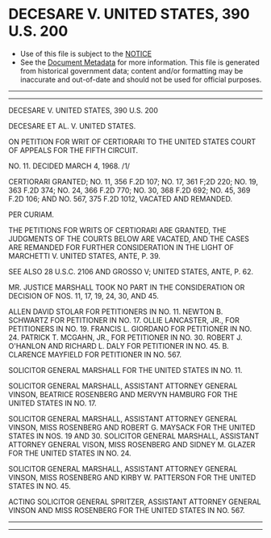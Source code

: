 ---
---

# DECESARE V. UNITED STATES, 390 U.S. 200

* Use of this file is subject to the [NOTICE](https://github.com/publicdocs/notice/blob/master/NOTICE)
* See the [Document Metadata](../../../) for more information.
  This file is generated from historical government data; content and/or formatting may be inaccurate and out-of-date and should not be used for official purposes.

----------
----------

DECESARE V. UNITED STATES, 390 U.S. 200

DECESARE ET AL. V. UNITED STATES.

ON PETITION FOR WRIT OF CERTIORARI TO THE UNITED STATES COURT OF APPEALS FOR THE FIFTH CIRCUIT.

NO. 11.  DECIDED MARCH 4, 1968.  /1/

CERTIORARI GRANTED; NO. 11, 356 F.2D 107; NO. 17, 361 F;2D 220; NO. 19, 363 F.2D 374; NO. 24, 366 F.2D 770; NO. 30, 368 F.2D 692; NO. 45, 369 F.2D 106; AND NO. 567, 375 F.2D 1012, VACATED AND REMANDED.

PER CURIAM.

THE PETITIONS FOR WRITS OF CERTIORARI ARE GRANTED, THE JUDGMENTS OF THE COURTS BELOW ARE VACATED, AND THE CASES ARE REMANDED FOR FURTHER CONSIDERATION IN THE LIGHT OF MARCHETTI V. UNITED STATES, ANTE, P. 39.

SEE ALSO 28 U.S.C. 2106 AND GROSSO V; UNITED STATES, ANTE, P. 62.

MR. JUSTICE MARSHALL TOOK NO PART IN THE CONSIDERATION OR DECISION OF NOS. 11, 17, 19, 24, 30, AND 45.

ALLEN DAVID STOLAR FOR PETITIONERS IN NO. 11.  NEWTON B. SCHWARTZ FOR PETITIONER IN NO. 17.  OLLIE LANCASTER, JR., FOR PETITIONERS IN NO. 19.  FRANCIS L. GIORDANO FOR PETITIONER IN NO. 24.  PATRICK T. MCGAHN, JR., FOR PETITIONER IN NO. 30.  ROBERT J. O'HANLON AND RICHARD L. DALY FOR PETITIONER IN NO. 45.  B. CLARENCE MAYFIELD FOR PETITIONER IN NO. 567.

SOLICITOR GENERAL MARSHALL FOR THE UNITED STATES IN NO. 11.

SOLICITOR GENERAL MARSHALL, ASSISTANT ATTORNEY GENERAL VINSON, BEATRICE ROSENBERG AND MERVYN HAMBURG FOR THE UNITED STATES IN NO. 17.

SOLICITOR GENERAL MARSHALL, ASSISTANT ATTORNEY GENERAL VINSON, MISS ROSENBERG AND ROBERT G. MAYSACK FOR THE UNITED STATES IN NOS. 19 AND 30.  SOLICITOR GENERAL MARSHALL, ASSISTANT ATTORNEY GENERAL VISON, MISS ROSENBERG AND SIDNEY M. GLAZER FOR THE UNITED STATES IN NO. 24.

SOLICITOR GENERAL MARSHALL, ASSISTANT ATTORNEY GENERAL VINSON, MISS ROSENBERG AND KIRBY W. PATTERSON FOR THE UNITED STATES IN NO. 45.

ACTING SOLICITOR GENERAL SPRITZER, ASSISTANT ATTORNEY GENERAL VINSON AND MISS ROSENBERG FOR THE UNITED STATES IN NO. 567.


----------
----------

